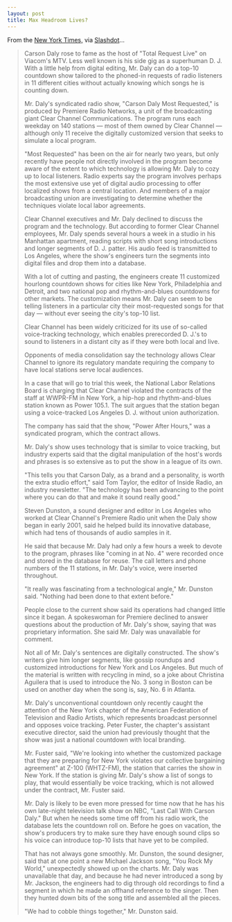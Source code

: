 ```yaml
--- 
layout: post
title: Max Headroom Lives?
---
```

From the <a href="http://slashdot.org/article.pl?sid=03/02/04/1925249&mode=thread&tid=149">New York Times,</a> via <a href="http://slashdot.org/article.pl?sid=03/02/04/1925249&mode=thread&tid=149">Slashdot</a>...

> Carson Daly rose to fame as the host of "Total Request Live" on Viacom's MTV. Less well known is his side gig as a superhuman D. J. With a little help from digital editing, Mr. Daly can do a top-10 countdown show tailored to the phoned-in requests of radio listeners in 11 different cities without actually knowing which songs he is counting down. 
>
> Mr. Daly's syndicated radio show, "Carson Daly Most Requested," is produced by Premiere Radio Networks, a unit of the broadcasting giant Clear Channel Communications. The program runs each weekday on 140 stations — most of them owned by Clear Channel — although only 11 receive the digitally customized version that seeks to simulate a local program.
>
> "Most Requested" has been on the air for nearly two years, but only recently have people not directly involved in the program become aware of the extent to which technology is allowing Mr. Daly to cozy up to local listeners. Radio experts say the program involves perhaps the most extensive use yet of digital audio processing to offer localized shows from a central location. And members of a major broadcasting union are investigating to determine whether the techniques violate local labor agreements.
> 
> Clear Channel executives and Mr. Daly declined to discuss the program and the technology. But according to former Clear Channel employees, Mr. Daly spends several hours a week in a studio in his Manhattan apartment, reading scripts with short song introductions and longer segments of D. J. patter. His audio feed is transmitted to Los Angeles, where the show's engineers turn the segments into digital files and drop them into a database. 
>
> With a lot of cutting and pasting, the engineers create 11 customized hourlong countdown shows for cities like New York, Philadelphia and Detroit, and two national pop and rhythm-and-blues countdowns for other markets. The customization means Mr. Daly can seem to be telling listeners in a particular city their most-requested songs for that day — without ever seeing the city's top-10 list. 
> 
> Clear Channel has been widely criticized for its use of so-called voice-tracking technology, which enables prerecorded D. J.'s to sound to listeners in a distant city as if they were both local and live.
> 
> Opponents of media consolidation say the technology allows Clear Channel to ignore its regulatory mandate requiring the company to have local stations serve local audiences. 
> 
> In a case that will go to trial this week, the National Labor Relations Board is charging that Clear Channel violated the contracts of the staff at WWPR-FM in New York, a hip-hop and rhythm-and-blues station known as Power 105.1. The suit argues that the station began using a voice-tracked Los Angeles D. J. without union authorization.
> 
> The company has said that the show, "Power After Hours," was a syndicated program, which the contract allows. 
>
> Mr. Daly's show uses technology that is similar to voice tracking, but industry experts said that the digital manipulation of the host's words and phrases is so extensive as to put the show in a league of its own. 
>
> "This tells you that Carson Daly, as a brand and a personality, is worth the extra studio effort," said Tom Taylor, the editor of Inside Radio, an industry newsletter. "The technology has been advancing to the point where you can do that and make it sound really good." 
>
> Steven Dunston, a sound designer and editor in Los Angeles who worked at Clear Channel's Premiere Radio unit when the Daly show began in early 2001, said he helped build its innovative database, which had tens of thousands of audio samples in it. 
> 
> He said that because Mr. Daly had only a few hours a week to devote to the program, phrases like "coming in at No. 4" were recorded once and stored in the database for reuse. The call letters and phone numbers of the 11 stations, in Mr. Daly's voice, were inserted throughout. 
>
> "It really was fascinating from a technological angle," Mr. Dunston said. "Nothing had been done to that extent before." 
>
> People close to the current show said its operations had changed little since it began. A spokeswoman for Premiere declined to answer questions about the production of Mr. Daly's show, saying that was proprietary information. She said Mr. Daly was unavailable for comment. 
>
> Not all of Mr. Daly's sentences are digitally constructed. The show's writers give him longer segments, like gossip roundups and customized introductions for New York and Los Angeles. But much of the material is written with recycling in mind, so a joke about Christina Aguilera that is used to introduce the No. 3 song in Boston can be used on another day when the song is, say, No. 6 in Atlanta. 
> 
> Mr. Daly's unconventional countdown only recently caught the attention of the New York chapter of the American Federation of Television and Radio Artists, which represents broadcast personnel and opposes voice tracking. Peter Fuster, the chapter's assistant executive director, said the union had previously thought that the show was just a national countdown with local branding. 
>
> Mr. Fuster said, "We're looking into whether the customized package that they are preparing for New York violates our collective bargaining agreement" at Z-100 (WHTZ-FM), the station that carries the show in New York. If the station is giving Mr. Daly's show a list of songs to play, that would essentially be voice tracking, which is not allowed under the contract, Mr. Fuster said.
> 
> Mr. Daly is likely to be even more pressed for time now that he has his own late-night television talk show on NBC, "Last Call With Carson Daly." But when he needs some time off from his radio work, the database lets the countdown roll on. Before he goes on vacation, the show's producers try to make sure they have enough sound clips so his voice can introduce top-10 lists that have yet to be compiled. 
>
> That has not always gone smoothly. Mr. Dunston, the sound designer, said that at one point a new Michael Jackson song, "You Rock My World," unexpectedly showed up on the charts. Mr. Daly was unavailable that day, and because he had never introduced a song by Mr. Jackson, the engineers had to dig through old recordings to find a segment in which he made an offhand reference to the singer. Then they hunted down bits of the song title and assembled all the pieces.
>
> "We had to cobble things together," Mr. Dunston said. 
